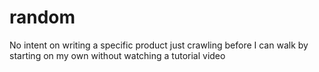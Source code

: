 # random
No intent on writing a specific product just crawling before I can walk by starting on my own without watching a tutorial video
